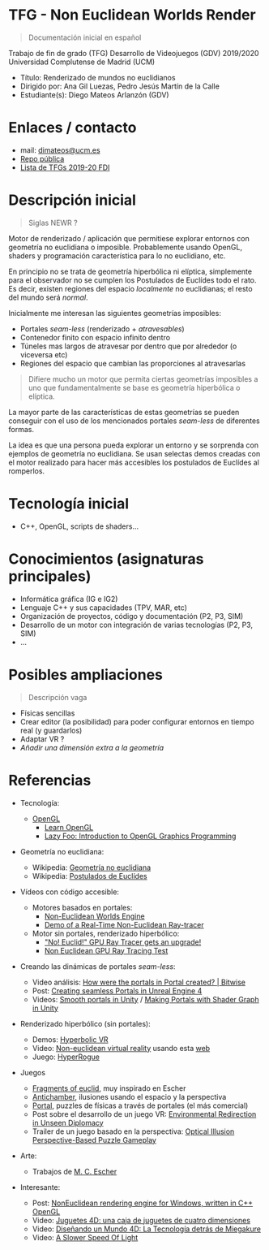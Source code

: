 # TFG - Non Euclidean Worlds Render
> Documentación inicial en español

Trabajo de fin de grado (TFG) Desarrollo de Videojuegos (GDV) 2019/2020 Universidad Complutense de Madrid (UCM)

* Título: Renderizado de mundos no euclidianos
* Dirigido por: Ana Gil Luezas, Pedro Jesús Martín de la Calle
* Estudiante(s): Diego Mateos Arlanzón (GDV)

# Enlaces / contacto
* mail: dimateos@ucm.es
* [Repo pública](https://github.com/dimateos/TFG_NEWR)
* [Lista de TFGs 2019-20 FDI](https://informatica.ucm.es/tfgs-2019-2020)

# Descripción inicial
> Siglas NEWR ?

Motor de renderizado / aplicación que permitiese explorar entornos con geometría no euclidiana o imposible. Probablemente usando OpenGL, shaders y programación característica para lo no euclidiano, etc.

En principio no se trata de geometría hiperbólica ni elíptica, simplemente para el observador no se cumplen los Postulados de Euclídes todo el rato. Es decir, existen regiones del espacio *localmente* no euclidianas; el resto del mundo será *normal*.

Inicialmente me interesan las siguientes geometrías imposibles:
* Portales *seam-less* (renderizado + *atravesables*)
* Contenedor finito con espacio infinito dentro
* Túneles mas largos de atravesar por dentro que por alrededor (o viceversa etc)
* Regiones del espacio que cambian las proporciones al atravesarlas

> Difiere mucho un motor que permita ciertas geometrías imposibles a uno que fundamentalmente se base es geometría hiperbólica o elíptica.

La mayor parte de las características de estas geometrías se pueden conseguir con el uso de los mencionados portales *seam-less* de diferentes formas.

La idea es que una persona pueda explorar un entorno y se sorprenda con ejemplos de geometría no euclidiana. Se usan selectas demos creadas con el motor realizado para hacer más accesibles los postulados de Euclídes al romperlos.

# Tecnología inicial

* C++, OpenGL, scripts de shaders...

# Conocimientos (asignaturas principales)

* Informática gráfica (IG e IG2)
* Lenguaje C++ y sus capacidades (TPV, MAR, etc)
* Organización de proyectos, código y documentación (P2, P3, SIM)
* Desarrollo de un motor con integración de varias tecnologías (P2, P3, SIM)
* ...

# Posibles ampliaciones
> Descripción vaga

* Físicas sencillas
* Crear editor (la posibilidad) para poder configurar entornos en tiempo real (y guardarlos)
* Adaptar VR ?
* *Añadir una dimensión extra a la geometría*

# Referencias
* Tecnología:
	* [OpenGL](https://www.opengl.org/)
		* [Learn OpenGL](https://learnopengl.com/)
		* [Lazy Foo: Introduction to OpenGL Graphics Programming](https://lazyfoo.net/tutorials/OpenGL/index.php)

* Geometría no euclidiana:
	* Wikipedia: [Geometría no euclidiana](https://es.wikipedia.org/wiki/Geometr%C3%ADa_no_euclidiana)
	* Wikipedia: [Postulados de Euclídes](https://es.wikipedia.org/wiki/Postulados_de_Euclides)

* Vídeos con código accesible:
	* Motores basados en portales:
		* [Non-Euclidean Worlds Engine](https://www.youtube.com/watch?v=kEB11PQ9Eo8)
		* [Demo of a Real-Time Non-Euclidean Ray-tracer](https://www.youtube.com/watch?v=YvU-srHhQxw)
	* Motor sin portales, renderizado hiperbólico:
		* ["No! Euclid!" GPU Ray Tracer gets an upgrade!](https://www.youtube.com/watch?v=tl40xidKF-4)
		* [Non Euclidean GPU Ray Tracing Test](https://www.youtube.com/watch?v=0pmSPlYHxoY)

* Creando las dinámicas de portales *seam-less*:
	* Video análisis: [How were the portals in Portal created? | Bitwise](https://www.youtube.com/watch?v=_SmPR5mvH7w)
	* Post: [Creating seamless Portals in Unreal Engine 4](https://www.froyok.fr/blog/2019-03-creating-seamless-portals-in-unreal-engine-4)
	* Videos: [Smooth portals in Unity](https://www.youtube.com/watch?v=cuQao3hEKfs) / [Making Portals with Shader Graph in Unity](https://www.youtube.com/watch?v=TkzASwVgnj8)

* Renderizado hiperbólico (sin portales):
	* Demos: [Hyperbolic VR](http://www.segerman.org/XR.html)
	* Video: [Non-euclidean virtual reality](https://www.youtube.com/watch?v=ztsi0CLxmjw) usando esta [web](http://h3.hypernom.com/)
	* Juego: [HyperRogue](http://www.roguetemple.com/z/hyper/)

* Juegos
	* [Fragments of euclid](https://nusan.itch.io/fragments-of-euclid), muy inspirado en Escher
	* [Antichamber](http://www.antichamber-game.com/), ilusiones usando el espacio y la perspectiva
	* [Portal](https://es.wikipedia.org/wiki/Portal_(videojuego)), puzzles de físicas a través de portales (el más comercial)
	* Post sobre el desarrollo de un juego VR: [Environmental Redirection in Unseen Diplomacy](https://connect.unity.com/p/articles-environmental-redirection-unseen-diplomacy-1)
	* Trailer de un juego basado en la perspectiva: [Optical Illusion Perspective-Based Puzzle Gameplay](https://www.youtube.com/watch?v=HEBEQhwG-rU)

* Arte:
	* Trabajos de [M. C. Escher](https://mcescher.com/gallery/recognition-success/)

* Interesante:
	* Post: [NonEuclidean rendering engine for Windows, written in C++ OpenGL](https://www.reddit.com/r/programming/comments/abuyuf/noneuclidean_a_noneuclidean_rendering_engine_for/)
	* Video: [Juguetes 4D: una caja de juguetes de cuatro dimensiones](https://www.youtube.com/watch?v=0t4aKJuKP0Q)
	* Video: [Diseñando un Mundo 4D: La Tecnología detrás de Miegakure](https://www.youtube.com/watch?v=vZp0ETdD37E)
	* Video: [A Slower Speed Of Light](https://www.youtube.com/watch?v=hyj1ZZiseDE)
